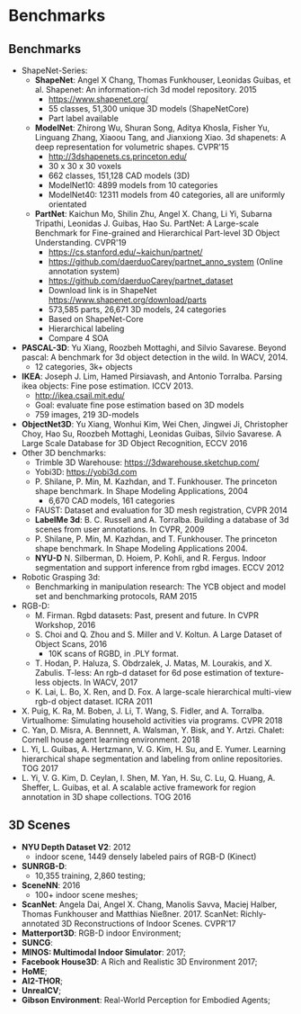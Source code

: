 # Benchmarks

## Benchmarks
- ShapeNet-Series:
	- **ShapeNet**: Angel X Chang, Thomas Funkhouser, Leonidas Guibas, et al. Shapenet: An information-rich 3d model repository. 2015
		- https://www.shapenet.org/
		- 55 classes, 51,300 unique 3D models (ShapeNetCore)
		- Part label available
	- **ModelNet**: Zhirong Wu, Shuran Song, Aditya Khosla, Fisher Yu, Linguang Zhang, Xiaoou Tang, and Jianxiong Xiao. 3d shapenets: A deep representation for volumetric shapes. CVPR'15
		- http://3dshapenets.cs.princeton.edu/
		- 30 x 30 x 30 voxels
		- 662 classes, 151,128 CAD models (3D)
		- ModelNet10: 4899 models from 10 categories 
		- ModelNet40: 12311 models from 40 categories, all are uniformly orientated
	- **PartNet**: Kaichun Mo, Shilin Zhu, Angel X. Chang, Li Yi, Subarna Tripathi, Leonidas J. Guibas, Hao Su. PartNet: A Large-scale Benchmark for Fine-grained and Hierarchical Part-level 3D Object Understanding. CVPR'19
		- https://cs.stanford.edu/~kaichun/partnet/
		- https://github.com/daerduoCarey/partnet_anno_system (Online annotation system)
		- https://github.com/daerduoCarey/partnet_dataset
		- Download link is in ShapeNet https://www.shapenet.org/download/parts
		- 573,585 parts, 26,671 3D models, 24 categories
		- Based on ShapeNet-Core
		- Hierarchical labeling
		- Compare 4 SOA
- **PASCAL-3D**: Yu Xiang, Roozbeh Mottaghi, and Silvio Savarese. Beyond pascal: A benchmark for 3d object detection in the wild. In WACV, 2014.
	- 12 categories, 3k+ objects
- **IKEA**: Joseph J. Lim, Hamed Pirsiavash, and Antonio Torralba. Parsing ikea objects: Fine pose estimation. ICCV 2013.
	- http://ikea.csail.mit.edu/
	- Goal: evaluate fine pose estimation based on 3D models
	- 759 images, 219 3D-models
- **ObjectNet3D**: Yu Xiang, Wonhui Kim, Wei Chen, Jingwei Ji, Christopher Choy, Hao Su, Roozbeh Mottaghi, Leonidas Guibas, Silvio Savarese. A Large Scale Database for 3D Object Recognition, ECCV 2016
- Other 3D benchmarks:
	- Trimble 3D Warehouse: https://3dwarehouse.sketchup.com/
	- Yobi3D: https://yobi3d.com
	- P. Shilane, P. Min, M. Kazhdan, and T. Funkhouser. The princeton shape benchmark. In Shape Modeling Applications, 2004
		- 6,670 CAD models, 161 categories
	- FAUST: Dataset and evaluation for 3D mesh registration, CVPR 2014
	- **LabelMe 3d**: B. C. Russell and A. Torralba. Building a database of 3d scenes from user annotations. In CVPR, 2009
	- P. Shilane, P. Min, M. Kazhdan, and T. Funkhouser. The princeton shape benchmark. In Shape Modeling Applications 2004. 
	- **NYU-D** N. Silberman, D. Hoiem, P. Kohli, and R. Fergus. Indoor segmentation and support inference from rgbd images. ECCV 2012
- Robotic Grasping 3d:
	- Benchmarking in manipulation research: The YCB object and model set and benchmarking protocols, RAM 2015
- RGB-D:
	- M. Firman. Rgbd datasets: Past, present and future. In CVPR Workshop, 2016
	- S. Choi and Q. Zhou and S. Miller and V. Koltun. A Large Dataset of Object Scans, 2016
		- 10K scans of RGBD, in .PLY format.
	- T. Hodan, P. Haluza, S. Obdrzalek, J. Matas, M. Lourakis, and X. Zabulis. T-less: An rgb-d dataset for 6d pose estimation of texture-less objects. In WACV, 2017
	- K. Lai, L. Bo, X. Ren, and D. Fox. A large-scale hierarchical multi-view rgb-d object dataset. ICRA 2011
- X. Puig, K. Ra, M. Boben, J. Li, T. Wang, S. Fidler, and A. Torralba. Virtualhome: Simulating household activities
via programs. CVPR 2018
- C. Yan, D. Misra, A. Bennnett, A. Walsman, Y. Bisk, and Y. Artzi. Chalet: Cornell house agent learning environment. 2018
- L. Yi, L. Guibas, A. Hertzmann, V. G. Kim, H. Su, and E. Yumer. Learning hierarchical shape segmentation and
labeling from online repositories. TOG 2017
- L. Yi, V. G. Kim, D. Ceylan, I. Shen, M. Yan, H. Su, C. Lu, Q. Huang, A. Sheffer, L. Guibas, et al. A scalable active framework for region annotation in 3D shape collections. TOG 2016

## 3D Scenes
- **NYU Depth Dataset V2**: 2012
	- indoor scene, 1449 densely labeled pairs of RGB-D (Kinect)
- **SUNRGB-D**:
	- 10,355 training, 2,860 testing;
- **SceneNN**: 2016
	- 100+ indoor scene meshes;
- **ScanNet**: Angela Dai, Angel X. Chang, Manolis Savva, Maciej Halber, Thomas Funkhouser and Matthias Nießner. 2017. ScanNet: Richly-annotated 3D Reconstructions of Indoor Scenes. CVPR'17
- **Matterport3D**: RGB-D indoor Environment;
- **SUNCG**:
- **MINOS: Multimodal Indoor Simulator**: 2017;
- **Facebook House3D**: A Rich and Realistic 3D Environment 2017;
- **HoME**;
- **AI2-THOR**;
- **UnrealCV**;
- **Gibson Environment**: Real-World Perception for Embodied Agents;